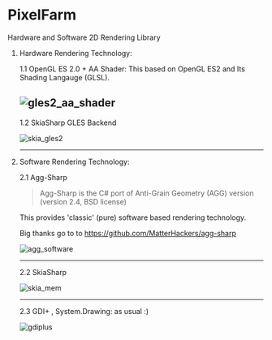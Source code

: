 PixelFarm
=========
Hardware and Software 2D Rendering Library

1.  Hardware Rendering Technology:
    
    1.1  OpenGL ES 2.0  + AA Shader:
    This based on OpenGL ES2 and Its Shading Langauge (GLSL).
    
    ![gles2_aa_shader](https://cloud.githubusercontent.com/assets/7447159/20637925/221cc87a-b3c9-11e6-94a5-47c3b1026fd9.png)
    ---
    
    1.2  SkiaSharp GLES Backend
    
    ![skia_gles2](https://cloud.githubusercontent.com/assets/7447159/20637926/23d76080-b3c9-11e6-98b3-1e7ac8d1f04a.png)
	 
    ---
	 
	
2. Software Rendering Technology: 

      2.1 Agg-Sharp

      >Agg-Sharp is the C# port of Anti-Grain Geometry (AGG)  version (version 2.4, BSD license) 
	
    This provides 'classic' (pure) software based rendering technology.

    Big thanks go to to https://github.com/MatterHackers/agg-sharp
	
    ![agg_software](https://cloud.githubusercontent.com/assets/7447159/20637922/0b017956-b3c9-11e6-8c3b-41baad33af67.png)
	
    ---
	
    2.2 SkiaSharp
    
      
    ![skia_mem](https://cloud.githubusercontent.com/assets/7447159/20637927/26678d70-b3c9-11e6-999a-28c2e08942ac.png)
	
    ---
    
    2.3  GDI+ , System.Drawing: as usual :)	
    
    ![gdiplus](https://cloud.githubusercontent.com/assets/7447159/20637923/1d0e1f78-b3c9-11e6-80d2-3c335bbca025.png)
    

 

    
